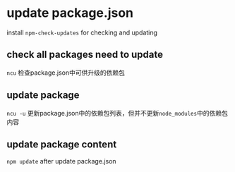 # update package.json
install `npm-check-updates` for checking and updating

## check all packages need to update
`ncu` 检查package.json中可供升级的依赖包

## update package
`ncu -u` 更新package.json中的依赖包列表，但并不更新`node_modules`中的依赖包内容

## update package content
`npm update` after update package.json
